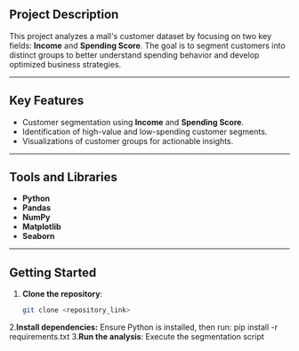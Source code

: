 ## Project Description  
This project analyzes a mall's customer dataset by focusing on two key fields: **Income** and **Spending Score**. The goal is to segment customers into distinct groups to better understand spending behavior and develop optimized business strategies.

---

## Key Features  
- Customer segmentation using **Income** and **Spending Score**.  
- Identification of high-value and low-spending customer segments.  
- Visualizations of customer groups for actionable insights.  

---

## Tools and Libraries  
- **Python**  
- **Pandas**  
- **NumPy**  
- **Matplotlib**  
- **Seaborn**

---

## Getting Started  
1. **Clone the repository**:  
   ```bash
   git clone <repository_link>
2.**Install dependencies:**
Ensure Python is installed, then run:
  pip install -r requirements.txt
3.**Run the analysis**:
Execute the segmentation script

